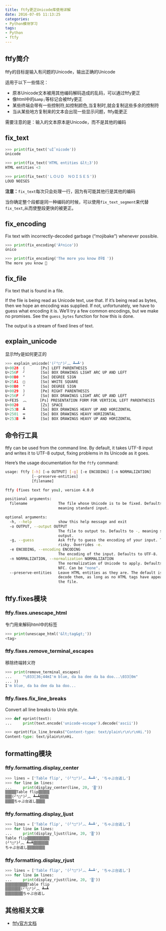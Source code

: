 ```yaml
---
title: ftfy更正Unicode库使用详解
date: 2016-07-05 11:13:25
categories: 
- Python模块学习
tags:
- Python
- ftfy
---
```


## ftfy简介
ftfy的目标是输入有问题的Unicode，输出正确的Unicode

适用于以下一些情况：

- 原本Unicode文本被用其他编码解码造成的乱码，可以通过ftfy更正
- 像html中的`&amp;`等标记会被ftfy更正
- 某些终端会带有一些控制符,如控制颜色,当复制时,就会复制这些多余的控制符
- 当从某些地方复制来的文本会出现一些显示问题，ftfy能更正

需要注意的是：输入的文本原本是Unicode，而不是其他的编码

## fix_text

```python
>>> print(fix_text('uÌˆnicode'))
ünicode

>>> print(fix_text('HTML entities &lt;3'))
HTML entities <3

>>> print(fix_text('ＬＯＵＤ　ＮＯＩＳＥＳ'))
LOUD NOISES
```

<!-- more -->

**注意：**`fix_text`每次只会处理一行，因为有可能其他行是其他的编码

当你确定整个段都是同一种编码的时候，可以使用`fix_text_segment`来代替`fix_text`,从而使整段更快的被更正。

## fix_encoding
Fix text with incorrectly-decoded garbage (“mojibake”) whenever possible.

```python
>>> print(fix_encoding('Ãºnico'))
único

>>> print(fix_encoding('The more you know ðŸŒ '))
The more you know 🌠
```

## fix_file
Fix text that is found in a file.

If the file is being read as Unicode text, use that. If it’s being read as bytes, then we hope an encoding was supplied. If not, unfortunately, we have to guess what encoding it is. We’ll try a few common encodings, but we make no promises. See the `guess_bytes` function for how this is done.

The output is a stream of fixed lines of text.

## explain_unicode
显示ftfy是如何更正的

```python
>>> explain_unicode('(╯°□°)╯︵ ┻━┻')
U+0028  (       [Ps] LEFT PARENTHESIS
U+256F  ╯       [So] BOX DRAWINGS LIGHT ARC UP AND LEFT
U+00B0  °       [So] DEGREE SIGN
U+25A1  □       [So] WHITE SQUARE
U+00B0  °       [So] DEGREE SIGN
U+0029  )       [Pe] RIGHT PARENTHESIS
U+256F  ╯       [So] BOX DRAWINGS LIGHT ARC UP AND LEFT
U+FE35  ︵      [Ps] PRESENTATION FORM FOR VERTICAL LEFT PARENTHESIS
U+0020          [Zs] SPACE
U+253B  ┻       [So] BOX DRAWINGS HEAVY UP AND HORIZONTAL
U+2501  ━       [So] BOX DRAWINGS HEAVY HORIZONTAL
U+253B  ┻       [So] BOX DRAWINGS HEAVY UP AND HORIZONTAL
```

## 命令行工具
ftfy can be used from the command line. By default, it takes UTF-8 input and writes it to UTF-8 output, fixing problems in its Unicode as it goes.

Here’s the usage documentation for the `ftfy` command:

```bash
usage: ftfy [-h] [-o OUTPUT] [-g] [-e ENCODING] [-n NORMALIZATION]
            [--preserve-entities]
            [filename]

ftfy (fixes text for you), version 4.0.0

positional arguments:
  filename              The file whose Unicode is to be fixed. Defaults to -,
                        meaning standard input.

optional arguments:
  -h, --help            show this help message and exit
  -o OUTPUT, --output OUTPUT
                        The file to output to. Defaults to -, meaning standard
                        output.
  -g, --guess           Ask ftfy to guess the encoding of your input. This is
                        risky. Overrides -e.
  -e ENCODING, --encoding ENCODING
                        The encoding of the input. Defaults to UTF-8.
  -n NORMALIZATION, --normalization NORMALIZATION
                        The normalization of Unicode to apply. Defaults to
                        NFC. Can be "none".
  --preserve-entities   Leave HTML entities as they are. The default is to
                        decode them, as long as no HTML tags have appeared in
                        the file.
```

## ftfy.fixes模块
### ftfy.fixes.unescape_html
专门用来解码html中的标签

```python
>>> print(unescape_html('&lt;tag&gt;'))
<tag>
```

### ftfy.fixes.remove_terminal_escapes
移除终端转义符

```python
>>> print(remove_terminal_escapes(
...     "\033[36;44mI'm blue, da ba dee da ba doo...\033[0m"
... ))
I'm blue, da ba dee da ba doo...
```

### ftfy.fixes.fix_line_breaks
Convert all line breaks to Unix style.

```python
>>> def eprint(text):
...     print(text.encode('unicode-escape').decode('ascii'))

>>> eprint(fix_line_breaks("Content-type: text/plain\r\n\r\nHi."))
Content-type: text/plain\n\nHi.
```

## formatting模块
### ftfy.formatting.display_center

```python
>>> lines = ['Table flip', '(╯°□°)╯︵ ┻━┻', 'ちゃぶ台返し']
>>> for line in lines:
...     print(display_center(line, 20, '▒'))
▒▒▒▒▒Table flip▒▒▒▒▒
▒▒▒(╯°□°)╯︵ ┻━┻▒▒▒▒
▒▒▒▒ちゃぶ台返し▒▒▒▒
```

### ftfy.formatting.display_ljust

```python
>>> lines = ['Table flip', '(╯°□°)╯︵ ┻━┻', 'ちゃぶ台返し']
>>> for line in lines:
...     print(display_ljust(line, 20, '▒'))
Table flip▒▒▒▒▒▒▒▒▒▒
(╯°□°)╯︵ ┻━┻▒▒▒▒▒▒▒
ちゃぶ台返し▒▒▒▒▒▒▒▒
```

### ftfy.formatting.display_rjust

```python
>>> lines = ['Table flip', '(╯°□°)╯︵ ┻━┻', 'ちゃぶ台返し']
>>> for line in lines:
...     print(display_rjust(line, 20, '▒'))
▒▒▒▒▒▒▒▒▒▒Table flip
▒▒▒▒▒▒▒(╯°□°)╯︵ ┻━┻
▒▒▒▒▒▒▒▒ちゃぶ台返し
```

## 其他相关文章

- [ftfy官方文档](https://ftfy.readthedocs.io/en/latest/)